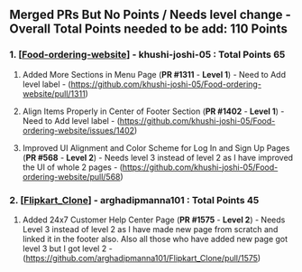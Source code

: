 ## Merged PRs But No Points / Needs level change - Overall Total Points needed to be add: 110 Points
 
### 1. [[Food-ordering-website](https://github.com/khushi-joshi-05/Food-ordering-website)] - khushi-joshi-05 : Total Points 65


1. Added More Sections in Menu Page (**PR #1311** - **Level 1**) - Need to Add level label - (https://github.com/khushi-joshi-05/Food-ordering-website/pull/1311)
   
2. Align Items Properly in Center of Footer Section (**PR #1402** - **Level 1**) - Need to Add level label - (https://github.com/khushi-joshi-05/Food-ordering-website/issues/1402)

3. Improved UI Alignment and Color Scheme for Log In and Sign Up Pages (**PR #568** - **Level 2**) - Needs level 3 instead of level 2 as I have improved the UI of whole 2 pages - (https://github.com/khushi-joshi-05/Food-ordering-website/pull/568)



### 2. [[Flipkart_Clone](https://github.com/arghadipmanna101/Flipkart_Clone)] - arghadipmanna101 : Total Points 45

1. Added 24x7 Customer Help Center Page (**PR #1575** - **Level 2**) - Needs Level 3 instead of level 2 as I have made new page from scratch and linked it in the footer also. Also all those who have added new page got level 3 but I got level 2 - (https://github.com/arghadipmanna101/Flipkart_Clone/pull/1575)

